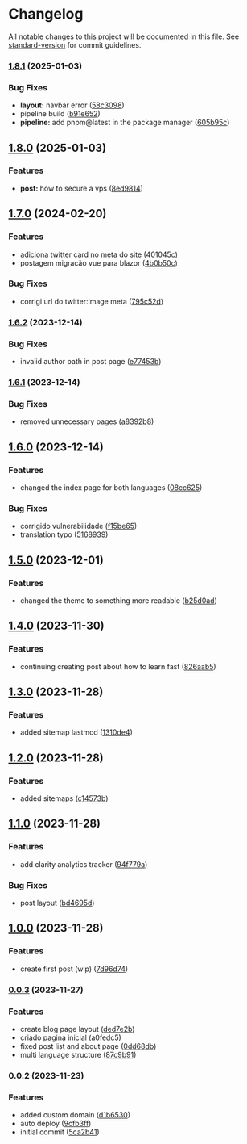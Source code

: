 # Changelog

All notable changes to this project will be documented in this file. See [standard-version](https://github.com/conventional-changelog/standard-version) for commit guidelines.

### [1.8.1](https://github.com/hederson/hedersonboechat.com.br/compare/v1.8.0...v1.8.1) (2025-01-03)


### Bug Fixes

* **layout:** navbar error ([58c3098](https://github.com/hederson/hedersonboechat.com.br/commit/58c3098ec3ec97c5af7e69c7b61016f5ca499638))
* pipeline build ([b91e652](https://github.com/hederson/hedersonboechat.com.br/commit/b91e6528a2c1dab56248b5edc3c97ca3684b2152))
* **pipeline:** add pnpm@latest in the package manager ([605b95c](https://github.com/hederson/hedersonboechat.com.br/commit/605b95cc61f09931bdc8b80ca4608f85e373c17b))

## [1.8.0](https://github.com/hederson/hedersonboechat.com.br/compare/v1.7.0...v1.8.0) (2025-01-03)


### Features

* **post:** how to secure a vps ([8ed9814](https://github.com/hederson/hedersonboechat.com.br/commit/8ed98149f65c12d066ecc862ea850d7f295c644f))

## [1.7.0](https://github.com/hederson/hedersonboechat.com.br/compare/v1.6.2...v1.7.0) (2024-02-20)


### Features

* adiciona twitter card no meta do site ([401045c](https://github.com/hederson/hedersonboechat.com.br/commit/401045cee469ad4c3f41f2202acf45f9128770dd))
* postagem migracão vue para blazor ([4b0b50c](https://github.com/hederson/hedersonboechat.com.br/commit/4b0b50c55a3586c65fb439c6902253d775a84a99))


### Bug Fixes

* corrigi url do twitter:image meta ([795c52d](https://github.com/hederson/hedersonboechat.com.br/commit/795c52db965493d643be46866eeefe41f1eb1e66))

### [1.6.2](https://github.com/hederson/hedersonboechat.com.br/compare/v1.6.1...v1.6.2) (2023-12-14)


### Bug Fixes

* invalid author path in post page ([e77453b](https://github.com/hederson/hedersonboechat.com.br/commit/e77453b24ccd7e0893577291f4f5f06a05351859))

### [1.6.1](https://github.com/hederson/hedersonboechat.com.br/compare/v1.6.0...v1.6.1) (2023-12-14)


### Bug Fixes

* removed unnecessary pages ([a8392b8](https://github.com/hederson/hedersonboechat.com.br/commit/a8392b832e56159d653d49a8a3f588b257c7cb45))

## [1.6.0](https://github.com/hederson/hedersonboechat.com.br/compare/v1.5.0...v1.6.0) (2023-12-14)


### Features

* changed the index page for both languages ([08cc625](https://github.com/hederson/hedersonboechat.com.br/commit/08cc62549c372fc33c17c4417ebab31ebaf076ec))


### Bug Fixes

* corrigido vulnerabilidade ([f15be65](https://github.com/hederson/hedersonboechat.com.br/commit/f15be656f48372ac0155071f0b5e0f62a205bc16))
* translation typo ([5168939](https://github.com/hederson/hedersonboechat.com.br/commit/516893990b9944a9bda2c21d918043b060bfa0b0))

## [1.5.0](https://github.com/hederson/hedersonboechat.com.br/compare/v1.4.0...v1.5.0) (2023-12-01)


### Features

* changed the theme to something more readable ([b25d0ad](https://github.com/hederson/hedersonboechat.com.br/commit/b25d0adc6529bd7a472c341ff120f9c2ab6832f6))

## [1.4.0](https://github.com/hederson/hedersonboechat.com.br/compare/v1.3.0...v1.4.0) (2023-11-30)


### Features

* continuing creating post about how to learn fast ([826aab5](https://github.com/hederson/hedersonboechat.com.br/commit/826aab55eb29f99501c8f9537cb368708fdee0b1))

## [1.3.0](https://github.com/hederson/hedersonboechat.com.br/compare/v1.2.0...v1.3.0) (2023-11-28)


### Features

* added sitemap lastmod ([1310de4](https://github.com/hederson/hedersonboechat.com.br/commit/1310de4b8c4f8d173ac81ef05b14d2c13674ff44))

## [1.2.0](https://github.com/hederson/hedersonboechat.com.br/compare/v1.1.0...v1.2.0) (2023-11-28)


### Features

* added sitemaps ([c14573b](https://github.com/hederson/hedersonboechat.com.br/commit/c14573bd158d78dda94b4de90d94872045242c61))

## [1.1.0](https://github.com/hederson/hedersonboechat.com.br/compare/v1.0.0...v1.1.0) (2023-11-28)


### Features

* add clarity analytics tracker ([94f779a](https://github.com/hederson/hedersonboechat.com.br/commit/94f779af9ebe08e07aa3f691c199d75b6a85663f))


### Bug Fixes

* post layout ([bd4695d](https://github.com/hederson/hedersonboechat.com.br/commit/bd4695d6104ee886c2a26d01572792642b7c397d))

## [1.0.0](https://github.com/hederson/hedersonboechat.com.br/compare/v0.0.3...v1.0.0) (2023-11-28)


### Features

* create first post (wip) ([7d96d74](https://github.com/hederson/hedersonboechat.com.br/commit/7d96d74a573b0e036b44c57e0ad0d313cd57a3e4))

### [0.0.3](https://github.com/hederson/hedersonboechat.com.br/compare/v0.0.2...v0.0.3) (2023-11-27)


### Features

* create blog page layout ([ded7e2b](https://github.com/hederson/hedersonboechat.com.br/commit/ded7e2b0c736fdab10080d33f3fa133f9df84966))
* criado pagina inicial ([a0fedc5](https://github.com/hederson/hedersonboechat.com.br/commit/a0fedc523687ee5ab9c9e766dca131b73aded7bf))
* fixed post list and about page ([0dd68db](https://github.com/hederson/hedersonboechat.com.br/commit/0dd68db022e7274dbc744125ddd1102d594ba390))
* multi language structure ([87c9b91](https://github.com/hederson/hedersonboechat.com.br/commit/87c9b91172ddc6f5849a4a96e340c674ad3b63f9))

### 0.0.2 (2023-11-23)


### Features

* added custom domain ([d1b6530](https://github.com/hederson/hedersonboechat.com.br/commit/d1b6530a9574f9b56822141122e995496716ee7d))
* auto deploy ([9cfb3ff](https://github.com/hederson/hedersonboechat.com.br/commit/9cfb3ff51b92d5d51630f5c3ae21e9db570b1bb1))
* initial commit ([5ca2b41](https://github.com/hederson/hedersonboechat.com.br/commit/5ca2b4149a1da54f6f2d3f30850062aec067ce4e))
